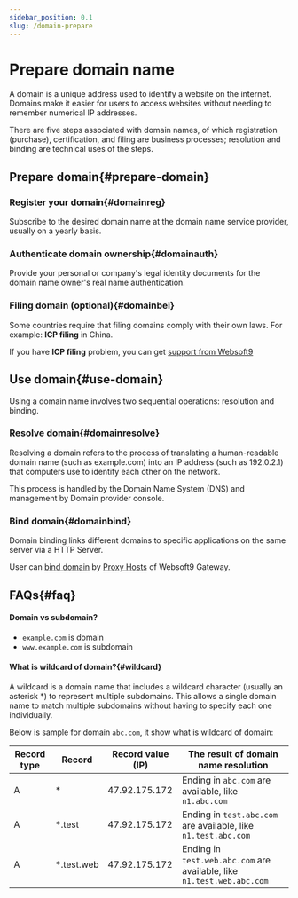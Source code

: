 ```yaml
---
sidebar_position: 0.1
slug: /domain-prepare
---
```


# Prepare domain name

A domain is a unique address used to identify a website on the internet. Domains make it easier for users to access websites without needing to remember numerical IP addresses. 

There are five steps associated with domain names, of which registration (purchase), certification, and filing are business processes; resolution and binding are technical uses of the steps.     

## Prepare domain{#prepare-domain}

### Register your domain{#domainreg}

Subscribe to the desired domain name at the domain name service provider, usually on a yearly basis.  

### Authenticate domain ownership{#domainauth}

Provide your personal or company's legal identity documents for the domain name owner's real name authentication.

### Filing domain (optional){#domainbei}

Some countries require that filing domains comply with their own laws. For example: **ICP filing** in China.  

If you have **ICP filing** problem, you can get [support from Websoft9](./helpdesk)

## Use domain{#use-domain}

Using a domain name involves two sequential operations: resolution and binding.

### Resolve domain{#domainresolve}

Resolving a domain refers to the process of translating a human-readable domain name (such as example.com) into an IP address (such as 192.0.2.1) that computers use to identify each other on the network.   

This process is handled by the Domain Name System (DNS) and management by Domain provider console.    


### Bind domain{#domainbind}

Domain binding links different domains to specific applications on the same server via a HTTP Server.  

User can [bind domain](./domain-set) by [Proxy Hosts](./gateway-proxy) of Websoft9 Gateway.   

## FAQs{#faq}

#### Domain vs subdomain?

- `example.com` is domain
- `www.example.com` is subdomain

#### What is wildcard of domain?{#wildcard}

A wildcard is a domain name that includes a wildcard character (usually an asterisk *) to represent multiple subdomains. This allows a single domain name to match multiple subdomains without having to specify each one individually.   

Below is sample for domain `abc.com`,  it show what is wildcard of domain:  

| Record type | Record | Record value (IP) | The result of domain name resolution                                                         |
| -------- | -------------------- | ------------------- | ------------------------------------------------------------ |
| A        | *                    | 47.92.175.172       | Ending in `abc.com` are available, like `n1.abc.com` |
| A        | *.test               | 47.92.175.172       | Ending in `test.abc.com` are available, like `n1.test.abc.com`|
| A        | *.test.web           | 47.92.175.172       | Ending in `test.web.abc.com` are available, like `n1.test.web.abc.com`|